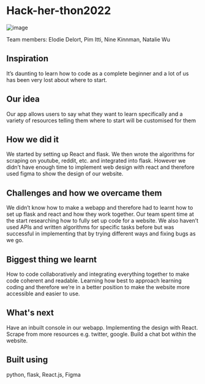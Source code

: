 # Hack-her-thon2022
![image](https://user-images.githubusercontent.com/81494714/156922006-43daffeb-8cc1-43e9-95f5-3e89bad9f4c9.png)

Team members: Elodie Delort, Pim Itti, Nine Kinnman, Natalie Wu 

## Inspiration 
It’s daunting to learn how to code as a complete beginner and a lot of us has been very lost about where to start. 

## Our idea 
Our app allows users to say what they want to learn specifically and a variety of resources telling them where to start will be customised for them 

## How we did it 
We started by setting up React and flask. We then wrote the algorithms for scraping on youtube, reddit, etc. and integrated into flask. However we didn’t have enough time to implement web design with react and therefore used figma to show the design of our website. 

## Challenges and how we overcame them 
We didn’t know how to make a webapp and therefore had to learnt how to set up flask and react and how they work together. Our team spent time at the start researching how to fully set up code for a website. 
We also haven’t used APIs and written algorithms for specific tasks before but was successful in implementing that by trying different ways and fixing bugs as we go. 

## Biggest thing we learnt 
How to code collaboratively and integrating everything together to make code coherent and readable.
Learning how best to approach learning coding and therefore we’re in a better position to make the website more accessible and easier to use. 

## What's next 
Have an inbuilt console in our webapp. 
Implementing the design with React. 
Scrape from more resources e.g. twitter, google. 
Build a chat bot within the website. 

## Built using
python, flask, React.js, Figma
